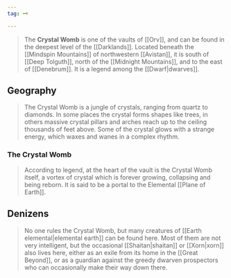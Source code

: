 ```yaml
---
tag: 🗝️

---
```

> The **Crystal Womb** is one of the vaults of [[Orv]], and can be found in the deepest level of the [[Darklands]]. Located beneath the [[Mindspin Mountains]] of northwestern [[Avistan]], it is south of [[Deep Tolguth]], north of the [[Midnight Mountains]], and to the east of [[Denebrum]]. It is a legend among the [[Dwarf|dwarves]].



## Geography

> The Crystal Womb is a jungle of crystals, ranging from quartz to diamonds. In some places the crystal forms shapes like trees, in others massive crystal pillars and arches reach up to the ceiling thousands of feet above. Some of the crystal glows with a strange energy, which waxes and wanes in a complex rhythm.


### The Crystal Womb

> According to legend, at the heart of the vault is the Crystal Womb itself, a vortex of crystal which is forever growing, collapsing and being reborn. It is said to be a portal to the Elemental [[Plane of Earth]].


## Denizens

> No one rules the Crystal Womb, but many creatures of [[Earth elemental|elemental earth]] can be found here. Most of them are not very intelligent, but the occasional [[Shaitan|shaitan]] or [[Xorn|xorn]] also lives here, either as an exile from its home in the [[Great Beyond]], or as a guardian against the  greedy dwarven prospectors who can occasionally make their way down there.








